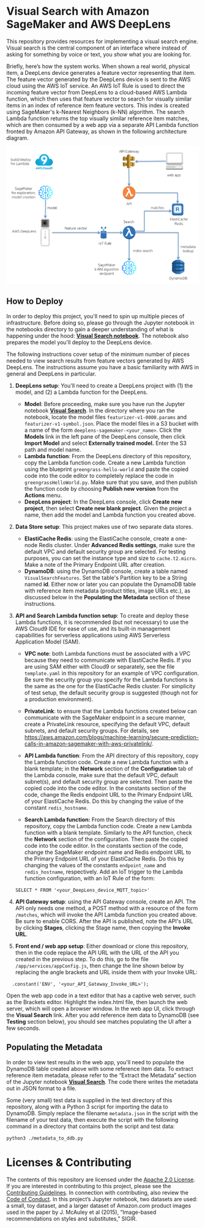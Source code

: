 # Visual Search with Amazon SageMaker and AWS DeepLens

This repository provides resources for implementing a visual search engine. Visual search is the central component of an interface where instead of asking for something by voice or text, you *show* what you are looking for.  

Briefly, here’s how the system works. When shown a real world, physical item, a DeepLens device generates a feature vector representing that item. The feature vector generated by the DeepLens device is sent to the AWS cloud using the AWS IoT service. An AWS IoT Rule is used to direct the incoming feature vector from DeepLens to a cloud-based AWS Lambda function, which then uses that feature vector to search for visually similar items in an index of reference item feature vectors. This index is created using SageMaker's k-Nearest Neighbors (k-NN) algorithm. The search Lambda function returns the top visually similar reference item matches, which are then consumed by a web app via a separate API Lambda function fronted by Amazon API Gateway, as shown in the following architecture diagram.  

![Overview](./images/diagram-large.png)


## How to Deploy

In order to deploy this project, you'll need to spin up multiple pieces of infrastructure.  Before doing so, please go through the Jupyter notebook in the notebooks directory to gain a deeper understanding of what is happening under the hood:  [**Visual Search notebook**](./notebooks/visual-search-feature-generation.ipynb).  The notebook also prepares the model you'll deploy to the DeepLens device.

The following instructions cover setup of the minimum number of pieces needed to view search results from feature vectors generated by AWS DeepLens.  The instructions assume you have a basic familiarity with AWS in general and DeepLens in particular.  

1. **DeepLens setup**:  You'll need to create a DeepLens project with (1) the model, and (2) a Lambda function for the DeepLens.
     - **Model**:  Before proceeding, make sure you have run the Jupyter notebook [**Visual Search**](./notebooks/visual-search-feature-generation.ipynb). In the directory where you ran the notebook, locate the model files ```featurizer-v1-0000.params``` and ```featurizer-v1-symbol.json```. Place the model files in a S3 bucket with a name of the form ```deeplens-sagemaker-<your_name>```.  Click the **Models** link in the left pane of the DeepLens console, then click **Import Model** and select **Externally trained model.**  Enter the S3 path and model name.
     - **Lambda function**:  From the DeepLens directory of this repository, copy the Lambda function code.  Create a new Lambda function using the blueprint ```greengrass-hello-world``` and paste the copied code into the code editor to completely replace the code in ```greengrassHelloWorld.py```.  Make sure that you save, and then publish the function code by choosing **Publish new version** from the **Actions** menu. 
     - **DeepLens project**:  In the DeepLens console, click **Create new project**, then select **Create new blank project**.  Given the project a name, then add the model and Lambda function you created above.  
     
2.  **Data Store setup**:  This project makes use of two separate data stores.
      - **ElastiCache Redis**:  using the ElastiCache console, create a one-node Redis cluster.  Under **Advanced Redis settings**, make sure the default VPC and default security group are selected.  For testing purposes, you can set the instance type and size to ```cache.t2.micro```.  Make a note of the Primary Endpoint URL after creation.  
      - **DynamoDB**:  using the DynamoDB console, create a table named ```VisualSearchFeatures```.  Set the table's Partition key to be a String named **id**. Either now or later you can populate the DynamoDB table with reference item metadata (product titles, image URLs etc.), as discussed below in the **Populating the Metadata** section of these instructions.
     
3.  **API and Search Lambda function setup**:  To create and deploy these Lambda functions, it is recommended (but not necessary) to use the AWS Cloud9 IDE for ease of use, and its built-in management capabilities for serverless applications using AWS Serverless Application Model (SAM).
      - **VPC note**:  both Lambda functions must be associated with a VPC because they need to communicate with ElastiCache Redis.  If you are using SAM either with Cloud9 or separately, see the file ```template.yaml``` in this repository for an example of VPC configuration.  Be sure the security group you specify for the Lambda functions is the same as the one for the ElastiCache Redis cluster.  For simplicity of test setup, the default security group is suggested (though not for a production environment).  
      - **PrivateLink**:  to ensure that the Lambda functions created below can communicate with the SageMaker endpoint in a secure manner, create a PrivateLink resource, specifying the default VPC, default subnets, and default security groups. For details, see https://aws.amazon.com/blogs/machine-learning/secure-prediction-calls-in-amazon-sagemaker-with-aws-privatelink/.  
      - **API Lambda function**:  From the API directory of this repository, copy the Lambda function code.  Create a new Lambda function with a blank template; in the **Network** section of the **Configuration** tab of the Lambda console, make sure that the default VPC, default subnet(s), and default security group are selected. Then paste the copied code into the code editor. In the constants section of the code, change the Redis endpoint URL to the Primary Endpoint URL of your ElastiCache Redis.  Do this by changing the value of the constant ```redis_hostname```.
      
      - **Search Lambda function:**  From the Search directory of this repository, copy the Lambda function code.  Create a new Lambda function with a blank template.  Similarly to the API function, check the **Network** section of the configuration. Then paste the copied code into the code editor. In the constants section of the code, change the SageMaker endpoint name and Redis endpoint URL to the Primary Endpoint URL of your ElastiCache Redis.  Do this by changing the values of the constants ```endpoint_name``` and ```redis_hostname```, respectively.  Add an IoT trigger to the Lambda function configuration, with an IoT Rule of the form:
      ```
      SELECT * FROM '<your_DeepLens_device_MQTT_topic>'
      ```
      
4.  **API Gateway setup**:  using the API Gateway console, create an API.  The API only needs one method, a POST method with a resource of the form ```/matches```, which will invoke the API Lambda function you created above.  Be sure to enable CORS.  After the API is published, note the API's URL by clicking **Stages**, clicking the Stage name, then copying the **Invoke URL**.

5.  **Front end / web app setup**:  Either download or clone this repository, then in the code replace the API URL with the URL of the API you created in the previous step.  To do this, go to the file ```/app/services/appConfig.js```, then change the line shown below by replacing the angle brackets and URL inside them with your Invoke URL:
```
  .constant('ENV', '<your_API_Gateway_Invoke_URL>');
```
Open the web app code in a text editor that has a captive web server, such as the Brackets editor.  Highlight the index.html file, then launch the web server, which will open a browser window.  In the web app UI, click through the **Visual Search** link. After you add reference item data to DynamoDB (see **Testing** section below), you should see matches populating the UI after a few seconds.


## Populating the Metadata

In order to view test results in the web app, you'll need to populate the DynamoDB table created above with some reference item data.  To extract reference item metadata, please refer to the “Extract the Metadata” section of the Jupyter notebook [**Visual Search**](./notebooks/visual-search-feature-generation.ipynb). The code there writes the metadata out in JSON format to a file. 

Some (very small) test data is supplied in the test directory of this repository, along with a Python 3 script for importing the data to DynamoDB.  Simply replace the filename ```metadata.json``` in the script with the filename of your test data, then execute the script with the following command in a directory that contains both the script and test data:

```
python3 ./metadata_to_ddb.py
```


# Licenses & Contributing

The contents of this repository are licensed under the [Apache 2.0 License](./LICENSE). 
If you are interested in contributing to this project, please see the [Contributing Guidelines](./contributing/CONTRIBUTING.md).  In connection with contributing, also review the [Code of Conduct](./contributing/CODE_OF_CONDUCT.md).  In this project’s Jupyter notebook, two datasets are used: a small, toy dataset, and a larger dataset of Amazon.com product images used in the paper by J. McAuley et al (2015), “Image-based recommendations on styles and substitutes,” SIGIR. 

